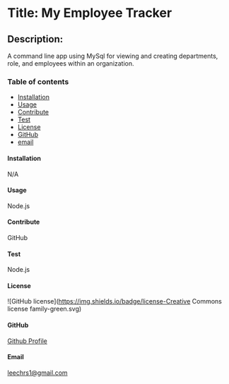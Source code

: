 
# Title: My Employee Tracker

## Description:
A command line app using MySql for viewing and creating departments, role, and employees within an organization.

### Table of contents
* [Installation](#installation)
* [Usage](#usage)
* [Contribute](#contribute)
* [Test](#test)
* [License](#license)
* [GitHub](#github)
* [email](#email)
    
#### Installation
N/A

#### Usage
Node.js

#### Contribute
GitHub

#### Test
Node.js

#### License
![GitHub license](https://img.shields.io/badge/license-Creative Commons license family-green.svg)

#### GitHub
[Github Profile](https://github.com/chrislee-webdev)

#### Email
leechrs1@gmail.com
    